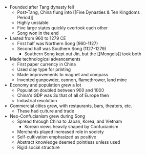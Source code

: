 - Founded after Tang dynasty fell
	- Post-Tang, China flung into [[Five Dynasties & Ten Kingdoms Period]]
	- Highly unstable
	- Five large states quickly overtook each other
	- Song won in the end
- Lasted from 960 to 1279 CE
	- First half was Northern Song (960-1127)
	- Second half was Southern Song (1127-1279)
		- Southern Song kept out Jin, but the [[Mongols]] took both
- Made technological advancements
	- First paper currency in China
	- Used clay type for printing
	- Made improvements to magnet and compass
	- Invented gunpowder, cannon, flamethrower, land mine
- Economy and population grew a lot
	- Population doubled between 900 and 1000
	- China's GDP was 3x that of all of Europe then
	- Industrial revolution
- Commercial cities grew, with restaurants, bars, theaters, etc.
	- These had culture and trade
- Neo-Confucianism grew during Song
	- Spread through China to Japan, Korea, and Vietnam
		- Korean views heavily shaped by Confucianism
	- Merchants played increased role in society
	- Self-cultivation emphasized as positive
	- Abstract knowledge deemed pointless unless used
	- Rigid social structure
